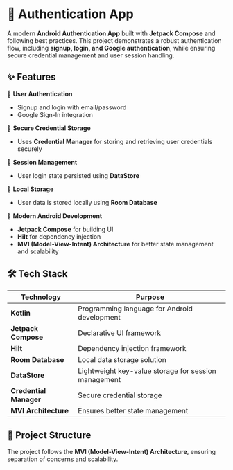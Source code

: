 # 🚀 Authentication App

A modern **Android Authentication App** built with **Jetpack Compose** and following best practices. This project demonstrates a robust authentication flow, including **signup, login, and Google authentication**, while ensuring secure credential management and user session handling.

## ✨ Features

🔹 **User Authentication**
- Signup and login with email/password
- Google Sign-In integration

🔹 **Secure Credential Storage**
- Uses **Credential Manager** for storing and retrieving user credentials securely

🔹 **Session Management**
- User login state persisted using **DataStore**

🔹 **Local Storage**
- User data is stored locally using **Room Database**

🔹 **Modern Android Development**
- **Jetpack Compose** for building UI
- **Hilt** for dependency injection
- **MVI (Model-View-Intent) Architecture** for better state management and scalability

## 🛠 Tech Stack

| Technology         | Purpose                                   |
|--------------------|-------------------------------------------|
| **Kotlin**        | Programming language for Android development |
| **Jetpack Compose** | Declarative UI framework |
| **Hilt**          | Dependency injection framework |
| **Room Database** | Local data storage solution |
| **DataStore**     | Lightweight key-value storage for session management |
| **Credential Manager** | Secure credential storage |
| **MVI Architecture** | Ensures better state management |

## 📂 Project Structure

The project follows the **MVI (Model-View-Intent) Architecture**, ensuring separation of concerns and scalability.
